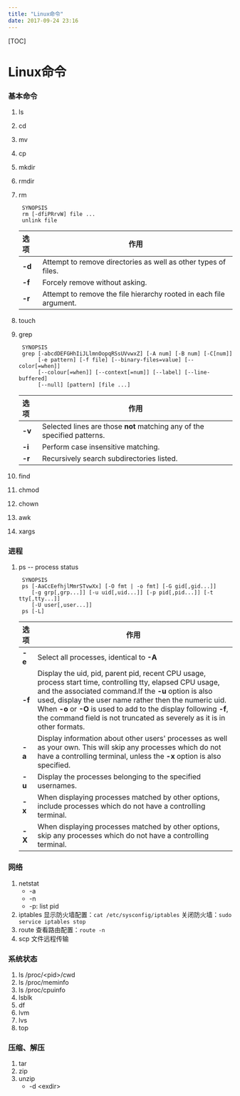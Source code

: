 ```yaml
---
title: "Linux命令"
date: 2017-09-24 23:16
---
```


[TOC]

# Linux命令
### 基本命令
1. ls
2. cd
3. mv
4. cp
5. mkdir
6. rmdir
7. rm

	```
	 SYNOPSIS
     rm [-dfiPRrvW] file ...
     unlink file
	```

	|选项|作用|
	|:---|--|
	|__-d__|Attempt to remove directories as well as other types of files.|
	|__-f__|Forcely remove without asking.|
	|__-r__|Attempt to remove the file hierarchy rooted in each file argument.|

8. touch
9. grep

	```
	 SYNOPSIS
     grep [-abcdDEFGHhIiJLlmnOopqRSsUVvwxZ] [-A num] [-B num] [-C[num]]
          [-e pattern] [-f file] [--binary-files=value] [--color[=when]]
          [--colour[=when]] [--context[=num]] [--label] [--line-buffered]
          [--null] [pattern] [file ...]
	```

	|选项|作用|
	|:---|--|
	|__-v__|Selected lines are those __not__ matching any of the specified patterns.|
	|__-i__|Perform case insensitive matching.|
	|__-r__|Recursively search subdirectories listed.|

10. find
11. chmod
12. chown
13. awk
14. xargs

### 进程
1. ps -- process status

	```
	 SYNOPSIS
	 ps [-AaCcEefhjlMmrSTvwXx] [-O fmt | -o fmt] [-G gid[,gid...]]
		[-g grp[,grp...]] [-u uid[,uid...]] [-p pid[,pid...]] [-t tty[,tty...]]
		[-U user[,user...]]
	 ps [-L]
	```

	|选项|作用|
	|:---|--|
	|__-e__|Select all processes, identical to __-A__|
	|__-f__|Display the uid, pid, parent pid, recent CPU usage, process start time, controlling tty, elapsed CPU usage, and the associated command.If the __-u__ option is also used, display the user name rather then the numeric uid.  When __-o__ or __-O__ is used to add to the display following __-f__, the command field is not truncated as severely as it is in other formats.|
	|__-a__|Display information about other users' processes as well as your own.  This will skip any processes which do not have a controlling terminal, unless the __-x__ option is also specified.|
	|__-u__|Display the processes belonging to the specified usernames.|
	|__-x__|When displaying processes matched by other options, include processes which do not have a controlling terminal.|
	|__-X__|When displaying processes matched by other options, skip any processes which do not have a controlling terminal.|

### 网络
1. netstat
	- -a
	- -n
	- -p: list pid
2. iptables
	显示防火墙配置：`cat /etc/sysconfig/iptables`
	关闭防火墙：`sudo service iptables stop`
3. route
	查看路由配置：`route -n`
4. scp
	文件远程传输

### 系统状态
1. ls /proc/<pid\>/cwd
2. ls /proc/meminfo
3. ls /proc/cpuinfo
4. lsblk
5. df
6. lvm
7. lvs
8. top

### 压缩、解压
1. tar
2. zip
3. unzip
	- -d <exdir\>